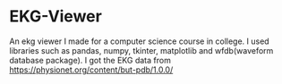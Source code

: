# EKG-Viewer
An ekg viewer I made for a computer science course in college. I used libraries such as pandas, numpy, tkinter, matplotlib and wfdb(waveform database package).
I got the EKG data from https://physionet.org/content/but-pdb/1.0.0/

